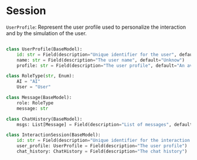 # Session

`UserProfile`: Represent the user profile used to personalize the interaction and by the simulation of the user.
  
```python

class UserProfile(BaseModel):
	id: str = Field(description="Unique identifier for the user", default_factory=uuid4)
	name: str = Field(description="The user name", default="Unknow")
	profile: str = Field(description="The user profile", default="An average User")

class RoleType(str, Enum):
	AI = "AI"
	User = "User"

class Message(BaseModel):
	role: RoleType
	message: str

class ChatHistory(BaseModel):
	msgs: List[Message] = Field(description="List of messages", default=[])

class InteractionSession(BaseModel):
	id: str = Field(description="Unique identifier for the interaction session", default_factory=uuid4)
	user_profile: UserProfile = Field(description="The user profile")
	chat_history: ChatHistory = Field(description="The chat history")

```